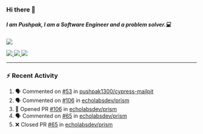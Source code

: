 ### Hi there 👋

##### I am Pushpak, I am a Software Engineer and a problem solver.💻

<a href='https://twitter.com/pushpak1300'><a href="https://pushpak1300.me/" target="_blank">
  <img src="https://img.shields.io/badge/website-%23E34F26.svg?&style=for-the-badge" />
</a> 
 
 <a href="https://twitter.com/pushpak1300" target="_blank">
  <img src="https://img.shields.io/badge/twitter-%231DA1F2.svg?&style=for-the-badge&logo=twitter&logoColor=white" />
</a> 

<a href="https://www.linkedin.com/in/pushpak-c-286b17b1/" target="_blank">
  <img src="https://img.shields.io/badge/linkedin-%230077B5.svg?&style=for-the-badge&logo=linkedin&logoColor=white" />
</a> 

<a href="https://dev.to/pushpak1300/" target="_blank">
  <img src="http://img.shields.io/badge/dev.to-gray?style=for-the-badge&logo=dev.to&?logoColor=white?logoWidth=100?label=" />
</a> 


</p>

---

### ⚡ Recent Activity

<!--START_SECTION:activity-->
1. 🗣 Commented on [#53](https://github.com/pushpak1300/cypress-mailpit/issues/53#issuecomment-2543313380) in [pushpak1300/cypress-mailpit](https://github.com/pushpak1300/cypress-mailpit)
2. 🗣 Commented on [#106](https://github.com/echolabsdev/prism/pull/106#issuecomment-2543312380) in [echolabsdev/prism](https://github.com/echolabsdev/prism)
3. 💪 Opened PR [#106](https://github.com/echolabsdev/prism/pull/106) in [echolabsdev/prism](https://github.com/echolabsdev/prism)
4. 🗣 Commented on [#65](https://github.com/echolabsdev/prism/pull/65#issuecomment-2540960289) in [echolabsdev/prism](https://github.com/echolabsdev/prism)
5. ❌ Closed PR [#65](https://github.com/echolabsdev/prism/pull/65) in [echolabsdev/prism](https://github.com/echolabsdev/prism)
<!--END_SECTION:activity-->
